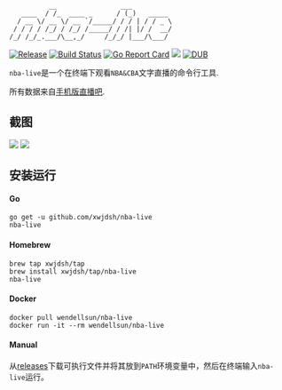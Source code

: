 ```text
          __                ___          
   ____  / /_  ____ _      / (_)   _____ 
  / __ \/ __ \/ __ `/_____/ / / | / / _ \
 / / / / /_/ / /_/ /_____/ / /| |/ /  __/
/_/ /_/_.___/\__,_/     /_/_/ |___/\___/ 
```
[![Release](http://github-release-version.herokuapp.com/github/xwjdsh/nba-live/release.svg?style=flat)](https://github.com/xwjdsh/nba-live/releases/latest)
[![Build Status](https://travis-ci.org/xwjdsh/nba-live.svg?branch=master)](https://travis-ci.org/xwjdsh/nba-live)
[![Go Report Card](https://goreportcard.com/badge/github.com/xwjdsh/nba-live)](https://goreportcard.com/report/github.com/xwjdsh/nba-live)
[![](https://images.microbadger.com/badges/image/wendellsun/nba-live.svg)](https://microbadger.com/images/wendellsun/nba-live)
[![DUB](https://img.shields.io/dub/l/vibe-d.svg)](https://github.com/xwjdsh/manssh/blob/master/LICENSE)

`nba-live`是一个在终端下观看`NBA&CBA`文字直播的命令行工具.

所有数据来自[手机版直播吧](https://m.zhibo8.cc/).

## 截图
![](https://raw.githubusercontent.com/xwjdsh/nba-live/master/screenshot/nba-live-select.png)
![](https://raw.githubusercontent.com/xwjdsh/nba-live/master/screenshot/nba-live-cui.png)

## 安装运行
#### Go
```shell
go get -u github.com/xwjdsh/nba-live
nba-live
```
#### Homebrew
```shell
brew tap xwjdsh/tap
brew install xwjdsh/tap/nba-live
nba-live
```
#### Docker
```shell
docker pull wendellsun/nba-live
docker run -it --rm wendellsun/nba-live
```
#### Manual
从[releases](https://github.com/xwjdsh/nba-live/releases)下载可执行文件并将其放到`PATH`环境变量中，然后在终端输入`nba-live`运行。
